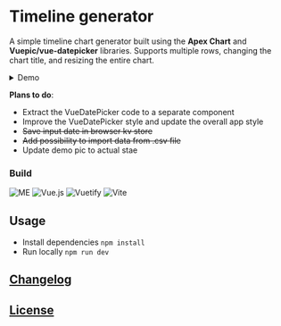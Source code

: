 # Timeline generator

A simple timeline chart generator built using the **Apex Chart** and **Vuepic/vue-datepicker** libraries. Supports multiple rows, changing the chart title, and resizing the entire chart.

<details>
<summary>Demo</summary>
<br>
  
  ![Demo](./public/demo.gif)
  
</details>

**Plans to do**:

- Extract the VueDatePicker code to a separate component
- Improve the VueDatePicker style and update the overall app style
- ~~Save input date in browser kv store~~
- ~~Add possibility to import data from .csv file~~
- Update demo pic to actual stae

### Build 

![ME](https://img.shields.io/badge/by-gkalian-purple?style=for-the-badge&&logoColor=white)
![Vue.js](https://img.shields.io/badge/vuejs-%2335495e.svg?style=for-the-badge&logo=vuedotjs&logoColor=%234FC08D)
![Vuetify](https://img.shields.io/badge/Vuetify-1867C0?style=for-the-badge&logo=vuetify&logoColor=AEDDFF)
![Vite](https://img.shields.io/badge/vite-%23646CFF.svg?style=for-the-badge&logo=vite&logoColor=white)

## Usage

- Install dependencies `npm install`
- Run locally `npm run dev`

## [Changelog](./changelog.md)

## [License](./LICENSE)
